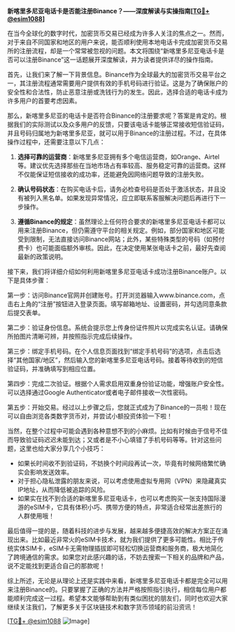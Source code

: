 **新喀里多尼亚电话卡是否能注册Binance？——深度解读与实操指南[[TG💪+ @esim1088](https://t.me/s/esim1088)]**

在当今全球化的数字时代，加密货币交易已经成为许多人关注的焦点之一。然而，对于来自不同国家和地区的用户来说，能否顺利使用本地电话卡完成加密货币交易所的注册流程，却是一个常常被忽视的问题。本文将围绕“新喀里多尼亚电话卡是否可以注册Binance”这一话题展开深度解读，并为读者提供详尽的操作指南。

首先，让我们来了解一下背景信息。Binance作为全球最大的加密货币交易平台之一，其注册流程通常需要用户提供有效的手机号码进行验证。这是为了确保账户的安全性和合法性，防止恶意注册或洗钱行为的发生。因此，选择合适的电话卡成为许多用户的首要考虑因素。

那么，新喀里多尼亚的电话卡是否符合Binance的注册要求呢？答案是肯定的。根据我们的实际测试以及众多用户的反馈，只要该电话卡能够正常接收短信验证码，并且号码归属地为新喀里多尼亚，就可以用于Binance的注册过程。不过，在具体操作过程中，还需要注意以下几点：

1. **选择可靠的运营商**：新喀里多尼亚拥有多个电信运营商，如Orange、Airtel等。建议优先选择那些在当地市场占有率较高、服务稳定可靠的运营商。这样不仅能保证短信接收的成功率，还能避免因网络问题导致的注册失败。

2. **确认号码状态**：在购买电话卡后，请务必检查号码是否处于激活状态，并且没有被列入黑名单。如果发现异常情况，应立即联系客服解决问题后再进行下一步操作。

3. **遵循Binance的规定**：虽然理论上任何符合要求的新喀里多尼亚电话卡都可以用来注册Binance，但仍需遵守平台的相关规定。例如，部分国家和地区可能受到限制，无法直接访问Binance网站；此外，某些特殊类型的号码（如预付费卡）也可能面临额外审核。因此，在决定使用某张电话卡之前，最好先查阅最新的政策说明。

接下来，我们将详细介绍如何利用新喀里多尼亚电话卡成功注册Binance账户。以下是具体步骤：

第一步：访问Binance官网并创建账号。打开浏览器输入www.binance.com，点击右上角的“注册”按钮进入登录页面。填写邮箱地址、设置密码，并勾选同意条款后提交表单。

第二步：验证身份信息。系统会提示您上传身份证件照片以完成实名认证。请确保所拍图片清晰可辨，并按照指示完成后续操作。

第三步：绑定手机号码。在个人信息页面找到“绑定手机号码”的选项，点击后选择“其他国家/地区”，然后输入您的新喀里多尼亚电话号码。接着等待收到的短信验证码，并准确填写到相应位置。

第四步：完成二次验证。根据个人需求启用双重身份验证功能，增强账户安全性。可以选择通过Google Authenticator或者电子邮件接收一次性密码。

第五步：开始交易。经过以上步骤之后，您就正式成为了Binance的一员啦！现在可以自由浏览各类数字货币对，并尝试小额投资体验一下啦！

当然，在整个过程中可能会遇到各种意想不到的小麻烦。比如有时候由于信号不佳而导致验证码迟迟未能到达；又或者是不小心填错了手机号码等等。针对这些问题，这里也给大家分享几个小技巧：

- 如果长时间收不到验证码，不妨换个时间段再试一次，毕竟有时候网络繁忙确实会影响发送效率。
- 对于担心隐私泄露的朋友来说，可以考虑使用虚拟专用网（VPN）来隐藏真实IP地址，从而降低被追踪的风险。
- 如果实在找不到合适的新喀里多尼亚电话卡，也可以考虑购买一张支持国际漫游的eSIM卡，它具有体积小巧、携带方便的特点，非常适合经常出差旅行的人群使用哦！

最后值得一提的是，随着科技的进步与发展，越来越多便捷高效的解决方案正在涌现出来。比如最近非常火的eSIM卡技术，就为我们提供了更多可能性。相比于传统实体SIM卡，eSIM卡无需物理插拔即可轻松切换运营商和服务商，极大地简化了跨境通信的需求。如果您对此感兴趣的话，不妨去搜索一下相关的品牌和产品，说不定能找到更适合自己的那款呢！

综上所述，无论是从理论上还是实践中来看，新喀里多尼亚电话卡都是完全可以用来注册Binance的。只要掌握了正确的方法并严格按照指引执行，相信每位用户都能顺利完成这一过程。希望本文能够帮助到有类似困扰的朋友们，同时也欢迎大家继续关注我们，了解更多关于区块链技术和数字货币领域的前沿资讯！

[[TG💪+ @esim1088](https://t.me/s/esim1088) ![Image](https://i.postimg.cc/4NQfJmqS/Snipaste-2025-05-13-00-14-12.png)]